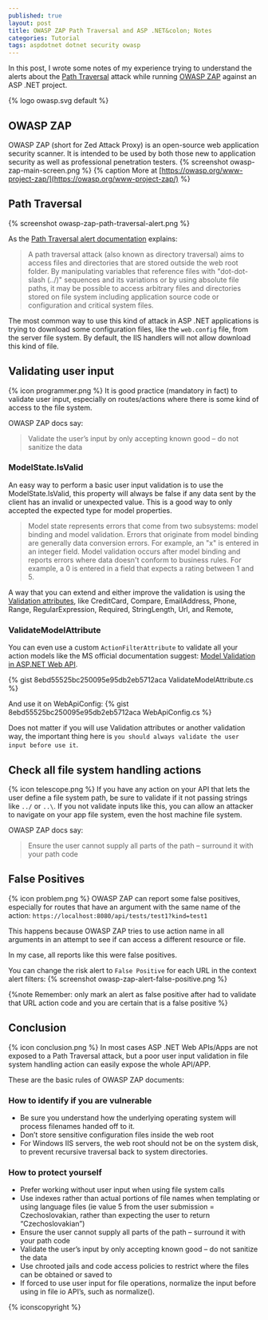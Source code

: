 ```yaml
---
published: true
layout: post
title: OWASP ZAP Path Traversal and ASP .NET&colon; Notes
categories: Tutorial
tags: aspdotnet dotnet security owasp
---
```

In this post, I wrote some notes of my experience trying to understand the alerts about the [Path Traversal](https://owasp.org/www-community/attacks/Path_Traversal) attack while running [OWASP ZAP](https://www.zaproxy.org/) against an ASP .NET project.

{% logo owasp.svg default %}

## OWASP ZAP
OWASP ZAP (short for Zed Attack Proxy) is an open-source web application security scanner. It is intended to be used by both those new to application security as well as professional penetration testers.
{% screenshot owasp-zap-main-screen.png %}
{% caption More at [https://owasp.org/www-project-zap/](https://owasp.org/www-project-zap/) %}

## Path Traversal
{% screenshot owasp-zap-path-traversal-alert.png %}

As the [Path Traversal alert documentation](https://owasp.org/www-community/attacks/Path_Traversal) explains:
> A path traversal attack (also known as directory traversal) aims to access files and directories that are stored outside the web root folder. By manipulating variables that reference files with "dot-dot-slash (../)" sequences and its variations or by using absolute file paths, it may be possible to access arbitrary files and directories stored on file system including application source code or configuration and critical system files. 

The most common way to use this kind of attack in ASP .NET applications is trying to download some configuration files, like the `web.config` file, from the server file system. By default, the IIS handlers will not allow download this kind of file.

## Validating user input
{% icon programmer.png %}
It is good practice (mandatory in fact) to validate user input, especially on routes/actions where there is some kind of access to the file system.

OWASP ZAP docs say:
> Validate the user’s input by only accepting known good – do not sanitize the data

### ModelState.IsValid
An easy way to perform a basic user input validation is to use the ModelState.IsValid, this property will always be false if any data sent by the client has an invalid or unexpected value. This is a good way to only accepted the expected type for model properties.

> Model state represents errors that come from two subsystems: model binding and model validation. Errors that originate from model binding are generally data conversion errors. For example, an "x" is entered in an integer field. Model validation occurs after model binding and reports errors where data doesn't conform to business rules. For example, a 0 is entered in a field that expects a rating between 1 and 5.


A way that you can extend and either improve the validation is using the [Validation attributes](https://docs.microsoft.com/en-us/aspnet/core/mvc/models/validation?view=aspnetcore-3.1#validation-attributes), like CreditCard, Compare, EmailAddress, Phone, Range, RegularExpression, Required, StringLength, Url, and Remote,

### ValidateModelAttribute
You can even use a custom `ActionFilterAttribute` to validate all your action models like the MS official documentation suggest: [Model Validation in ASP.NET Web API](https://docs.microsoft.com/en-us/aspnet/web-api/overview/formats-and-model-binding/model-validation-in-aspnet-web-api#handling-validation-errors).

{% gist 8ebd55525bc250095e95db2eb5712aca ValidateModelAttribute.cs %}

And use it on WebApiConfig:
{% gist 8ebd55525bc250095e95db2eb5712aca WebApiConfig.cs %}

Does not matter if you will use Validation attributes or another validation way, the important thing here is `you should always validate the user input before use it`.

## Check all file system handling actions
{% icon telescope.png %}
If you have any action on your API that lets the user define a file system path, be sure to validate if it not passing strings like `../` or `..\`. If you not validate inputs like this, you can allow an attacker to navigate on your app file system, even the host machine file system.

OWASP ZAP docs say:
> Ensure the user cannot supply all parts of the path – surround it with your path code


## False Positives
{% icon problem.png %}
OWASP ZAP can report some false positives, especially for routes that have an argument with the same name of the action: `https://localhost:8080/api/tests/test1?kind=test1`

This happens because OWASP ZAP tries to use action name in all arguments in an attempt to see if can access a different resource or file.

In my case, all reports like this were false positives.

You can change the risk alert to `False Positive` for each URL in the context alert filters:
{% screenshot owasp-zap-alert-false-positive.png %}

{%note Remember: only mark an alert as false positive after had to validate that URL action code and you are certain that is a false positive %}


## Conclusion
{% icon conclusion.png %}
In most cases ASP .NET Web APIs/Apps are not exposed to a Path Traversal attack, but a poor user input validation in file system handling action can easily expose the whole API/APP.

These are the basic rules of OWASP ZAP documents:

### How to identify if you are vulnerable
* Be sure you understand how the underlying operating system will process filenames handed off to it.
* Don’t store sensitive configuration files inside the web root
* For Windows IIS servers, the web root should not be on the system disk, to prevent recursive traversal back to system directories.

### How to protect yourself
* Prefer working without user input when using file system calls
* Use indexes rather than actual portions of file names when templating or using language files (ie value 5 from the user submission = Czechoslovakian, rather than expecting the user to return “Czechoslovakian”)
* Ensure the user cannot supply all parts of the path – surround it with your path code
* Validate the user’s input by only accepting known good – do not sanitize the data
* Use chrooted jails and code access policies to restrict where the files can be obtained or saved to
* If forced to use user input for file operations, normalize the input before using in file io API’s, such as normalize().


{% iconscopyright %}
